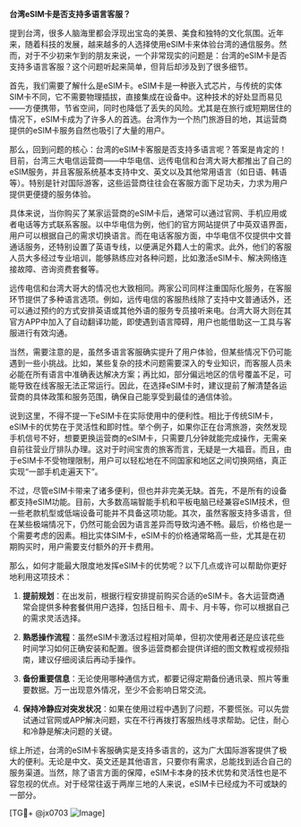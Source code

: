 **台湾eSIM卡是否支持多语言客服？**

提到台湾，很多人脑海里都会浮现出宝岛的美景、美食和独特的文化氛围。近年来，随着科技的发展，越来越多的人选择使用eSIM卡来体验台湾的通信服务。然而，对于不少初来乍到的朋友来说，一个非常现实的问题是：台湾的eSIM卡是否支持多语言客服？这个问题听起来简单，但背后却涉及到了很多细节。

首先，我们需要了解什么是eSIM卡。eSIM卡是一种嵌入式芯片，与传统的实体SIM卡不同，它不需要物理插拔，直接集成在设备中。这种技术的好处显而易见——方便携带，节省空间，同时也降低了丢失的风险。尤其是在旅行或短期居住的情况下，eSIM卡成为了许多人的首选。台湾作为一个热门旅游目的地，其运营商提供的eSIM卡服务自然也吸引了大量的用户。

那么，回到问题的核心：台湾的eSIM卡客服是否支持多语言呢？答案是肯定的！目前，台湾三大电信运营商——中华电信、远传电信和台湾大哥大都推出了自己的eSIM服务，并且客服系统基本支持中文、英文以及其他常用语言（如日语、韩语等）。特别是针对国际游客，这些运营商往往会在客服方面下足功夫，力求为用户提供更便捷的服务体验。

具体来说，当你购买了某家运营商的eSIM卡后，通常可以通过官网、手机应用或者电话等方式联系客服。以中华电信为例，他们的官方网站提供了中英双语界面，用户可以根据自己的需求切换语言。而在电话客服方面，中华电信不仅提供中文普通话服务，还特别设置了英语专线，以便满足外籍人士的需求。此外，他们的客服人员大多经过专业培训，能够熟练应对各种问题，比如激活eSIM卡、解决网络连接故障、咨询资费套餐等。

远传电信和台湾大哥大的情况也大致相同。两家公司同样注重国际化服务，在客服环节提供了多种语言选项。例如，远传电信的客服热线除了支持中文普通话外，还可以通过预约的方式安排英语或其他外语的服务专员接听来电。台湾大哥大则在其官方APP中加入了自动翻译功能，即使遇到语言障碍，用户也能借助这一工具与客服进行有效沟通。

当然，需要注意的是，虽然多语言客服确实提升了用户体验，但某些情况下仍可能遇到一些小挑战。比如，某些复杂的技术问题需要深入的专业知识，而客服人员未必能在所有语言中准确表达解决方案；再比如，部分偏远地区的信号覆盖不足，可能导致在线客服无法正常运行。因此，在选择eSIM卡时，建议提前了解清楚各运营商的具体政策和服务范围，确保自己能享受到最佳的通信体验。

说到这里，不得不提一下eSIM卡在实际使用中的便利性。相比于传统SIM卡，eSIM卡的优势在于灵活性和即时性。举个例子，如果你正在台湾旅游，突然发现手机信号不好，想要更换运营商的eSIM卡，只需要几分钟就能完成操作，无需亲自前往营业厅排队办理。这对于时间宝贵的旅客而言，无疑是一大福音。而且，由于eSIM卡不受物理限制，用户可以轻松地在不同国家和地区之间切换网络，真正实现“一部手机走遍天下”。

不过，尽管eSIM卡带来了诸多便利，但也并非完美无缺。首先，不是所有的设备都支持eSIM功能。目前，大多数高端智能手机和平板电脑已经兼容eSIM技术，但一些老款机型或低端设备可能并不具备这项功能。其次，虽然客服支持多语言，但在某些极端情况下，仍然可能会因为语言差异而导致沟通不畅。最后，价格也是一个需要考虑的因素。相比实体SIM卡，eSIM卡的价格通常略高一些，尤其是在初期购买时，用户需要支付额外的开卡费用。

那么，如何才能最大限度地发挥eSIM卡的优势呢？以下几点或许可以帮助你更好地利用这项技术：

1. **提前规划**：在出发前，根据行程安排提前购买合适的eSIM卡。各大运营商通常会提供多种套餐供用户选择，包括日租卡、周卡、月卡等，你可以根据自己的需求灵活选择。
   
2. **熟悉操作流程**：虽然eSIM卡激活过程相对简单，但初次使用者还是应该花些时间学习如何正确安装和配置。很多运营商都会提供详细的图文教程或视频指南，建议仔细阅读后再动手操作。

3. **备份重要信息**：无论使用哪种通信方式，都要记得定期备份通讯录、照片等重要数据。万一出现意外情况，至少不会影响日常交流。

4. **保持冷静应对突发状况**：如果在使用过程中遇到了问题，不要慌张。可以先尝试通过官网或APP解决问题，实在不行再拨打客服热线寻求帮助。记住，耐心和冷静是解决问题的关键。

综上所述，台湾的eSIM卡客服确实是支持多语言的，这为广大国际游客提供了极大的便利。无论是中文、英文还是其他语言，只要你有需求，总能找到适合自己的服务渠道。当然，除了语言方面的保障，eSIM卡本身的技术优势和灵活性也是不容忽视的优点。对于经常往返于两岸三地的人来说，eSIM卡已经成为不可或缺的一部分。

[TG💪+ @jx0703 ![Image](https://github.com/user-attachments/assets/dbca1d08-cadb-493c-b0ec-ad6f7a83f270)]